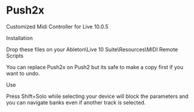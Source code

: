 # Push2x
Customized Midi Controller for Live 10.0.5

Installation

Drop these files on your Ableton\Live 10 Suite\Resources\MIDI Remote Scripts

You can replace Push2x on Push2 but its safe to make a copy first if you want to undo.


Use

Press Shift+Solo while selecting your device will block the parameters and you can navigate banks even if another track is selected.
